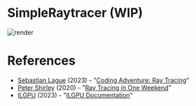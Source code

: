 # SimpleRaytracer (WIP)

![render](https://user-images.githubusercontent.com/10144015/230739361-bc8037c0-44b3-4881-80f8-69d11ff118c4.png)

# References
- [Sebastian Lague](https://github.com/SebLague) (2023) - "[Coding Adventure: Ray Tracing](https://youtu.be/Qz0KTGYJtUk)"
- [Peter Shirley](https://github.com/petershirley) (2020) - "[Ray Tracing in One Weekend](https://raytracing.github.io/books/RayTracingInOneWeekend.html)"
- [ILGPU](https://github.com/m4rs-mt/ILGPU/) (2023) - "[ILGPU Documentation](https://ilgpu.net/docs/)"
